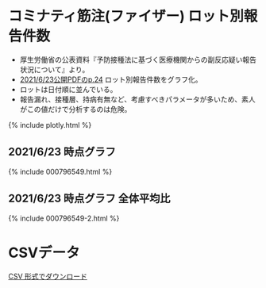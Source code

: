 # コミナティ筋注(ファイザー) ロット別報告件数

* 厚生労働省の公表資料『予防接種法に基づく医療機関からの副反応疑い報告状況について』より。
* [2021/6/23公開PDFのp.24](https://www.mhlw.go.jp/content/10601000/000796549.pdf) ロット別報告件数をグラフ化。
* ロットは日付順に並んでいる。
* 報告漏れ、接種層、持病有無など、考慮すべきパラメータが多いため、素人がこの値だけで分析するのは危険。

{% include plotly.html %}

## 2021/6/23 時点グラフ

{% include 000796549.html %}

## 2021/6/23 時点グラフ 全体平均比

{% include 000796549-2.html %}

# CSVデータ

[CSV 形式でダウンロード](https://raw.githubusercontent.com/geneasyura/cov19-hm/master/csv/000796549.csv)
